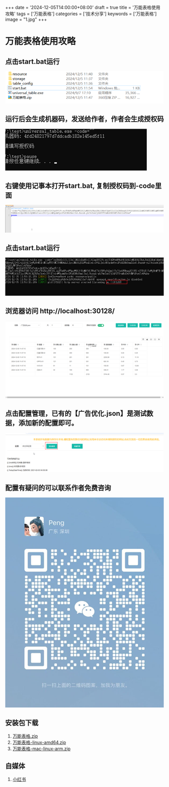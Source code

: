 +++
date = '2024-12-05T14:00:00+08:00'
draft = true
title = '万能表格使用攻略'
tags = ['万能表格']
categories = ['技术分享']
keywords = ['万能表格']
image = "1.jpg"
+++

# 万能表格使用攻略
## 点击start.bat运行
![1.png](1.png)

## 运行后会生成机器码，发送给作者，作者会生成授权码
![2.png](2.png)

## 右键使用记事本打开start.bat, 复制授权码到-code里面
![3.png](3.png)

## 点击start.bat运行
![4.png](4.png)

## 浏览器访问 http://localhost:30128/
![5.png](5.png)

## 点击配置管理，已有的【广告优化.json】是测试数据，添加新的配置即可。
![6.png](6.png)

## 配置有疑问的可以联系作者免费咨询
![7.jpg](7.jpg)

## 安装包下载
1. [万能表格.zip](万能表格.zip)
2. [万能表格-linux-amd64.zip](万能表格-linux-amd64.zip)
3. [万能表格-mac-linux-arm.zip](万能表格-mac-linux-arm.zip)

## 自媒体
1. [小红书](http://xhslink.com/a/RtPIbt1Mo720)
